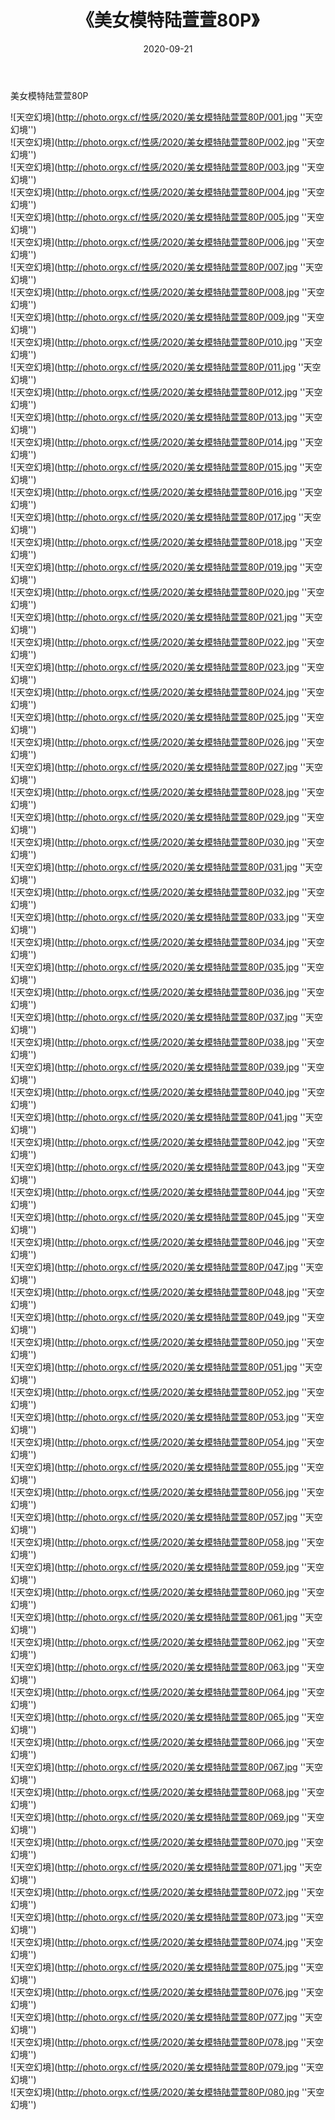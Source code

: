 ﻿---
layout: post
title:  《美女模特陆萱萱80P》
date:   2020-09-21
img: http://photo.orgx.cf/性感/2020/美女模特陆萱萱80P/000.jpg
categories: [美女, 性感, 泳衣]
---

美女模特陆萱萱80P



![天空幻境](http://photo.orgx.cf/性感/2020/美女模特陆萱萱80P/001.jpg ''天空幻境'') <br>
![天空幻境](http://photo.orgx.cf/性感/2020/美女模特陆萱萱80P/002.jpg ''天空幻境'') <br>
![天空幻境](http://photo.orgx.cf/性感/2020/美女模特陆萱萱80P/003.jpg ''天空幻境'') <br>
![天空幻境](http://photo.orgx.cf/性感/2020/美女模特陆萱萱80P/004.jpg ''天空幻境'') <br>
![天空幻境](http://photo.orgx.cf/性感/2020/美女模特陆萱萱80P/005.jpg ''天空幻境'') <br>
![天空幻境](http://photo.orgx.cf/性感/2020/美女模特陆萱萱80P/006.jpg ''天空幻境'') <br>
![天空幻境](http://photo.orgx.cf/性感/2020/美女模特陆萱萱80P/007.jpg ''天空幻境'') <br>
![天空幻境](http://photo.orgx.cf/性感/2020/美女模特陆萱萱80P/008.jpg ''天空幻境'') <br>
![天空幻境](http://photo.orgx.cf/性感/2020/美女模特陆萱萱80P/009.jpg ''天空幻境'') <br>
![天空幻境](http://photo.orgx.cf/性感/2020/美女模特陆萱萱80P/010.jpg ''天空幻境'') <br>
![天空幻境](http://photo.orgx.cf/性感/2020/美女模特陆萱萱80P/011.jpg ''天空幻境'') <br>
![天空幻境](http://photo.orgx.cf/性感/2020/美女模特陆萱萱80P/012.jpg ''天空幻境'') <br>
![天空幻境](http://photo.orgx.cf/性感/2020/美女模特陆萱萱80P/013.jpg ''天空幻境'') <br>
![天空幻境](http://photo.orgx.cf/性感/2020/美女模特陆萱萱80P/014.jpg ''天空幻境'') <br>
![天空幻境](http://photo.orgx.cf/性感/2020/美女模特陆萱萱80P/015.jpg ''天空幻境'') <br>
![天空幻境](http://photo.orgx.cf/性感/2020/美女模特陆萱萱80P/016.jpg ''天空幻境'') <br>
![天空幻境](http://photo.orgx.cf/性感/2020/美女模特陆萱萱80P/017.jpg ''天空幻境'') <br>
![天空幻境](http://photo.orgx.cf/性感/2020/美女模特陆萱萱80P/018.jpg ''天空幻境'') <br>
![天空幻境](http://photo.orgx.cf/性感/2020/美女模特陆萱萱80P/019.jpg ''天空幻境'') <br>
![天空幻境](http://photo.orgx.cf/性感/2020/美女模特陆萱萱80P/020.jpg ''天空幻境'') <br>
![天空幻境](http://photo.orgx.cf/性感/2020/美女模特陆萱萱80P/021.jpg ''天空幻境'') <br>
![天空幻境](http://photo.orgx.cf/性感/2020/美女模特陆萱萱80P/022.jpg ''天空幻境'') <br>
![天空幻境](http://photo.orgx.cf/性感/2020/美女模特陆萱萱80P/023.jpg ''天空幻境'') <br>
![天空幻境](http://photo.orgx.cf/性感/2020/美女模特陆萱萱80P/024.jpg ''天空幻境'') <br>
![天空幻境](http://photo.orgx.cf/性感/2020/美女模特陆萱萱80P/025.jpg ''天空幻境'') <br>
![天空幻境](http://photo.orgx.cf/性感/2020/美女模特陆萱萱80P/026.jpg ''天空幻境'') <br>
![天空幻境](http://photo.orgx.cf/性感/2020/美女模特陆萱萱80P/027.jpg ''天空幻境'') <br>
![天空幻境](http://photo.orgx.cf/性感/2020/美女模特陆萱萱80P/028.jpg ''天空幻境'') <br>
![天空幻境](http://photo.orgx.cf/性感/2020/美女模特陆萱萱80P/029.jpg ''天空幻境'') <br>
![天空幻境](http://photo.orgx.cf/性感/2020/美女模特陆萱萱80P/030.jpg ''天空幻境'') <br>
![天空幻境](http://photo.orgx.cf/性感/2020/美女模特陆萱萱80P/031.jpg ''天空幻境'') <br>
![天空幻境](http://photo.orgx.cf/性感/2020/美女模特陆萱萱80P/032.jpg ''天空幻境'') <br>
![天空幻境](http://photo.orgx.cf/性感/2020/美女模特陆萱萱80P/033.jpg ''天空幻境'') <br>
![天空幻境](http://photo.orgx.cf/性感/2020/美女模特陆萱萱80P/034.jpg ''天空幻境'') <br>
![天空幻境](http://photo.orgx.cf/性感/2020/美女模特陆萱萱80P/035.jpg ''天空幻境'') <br>
![天空幻境](http://photo.orgx.cf/性感/2020/美女模特陆萱萱80P/036.jpg ''天空幻境'') <br>
![天空幻境](http://photo.orgx.cf/性感/2020/美女模特陆萱萱80P/037.jpg ''天空幻境'') <br>
![天空幻境](http://photo.orgx.cf/性感/2020/美女模特陆萱萱80P/038.jpg ''天空幻境'') <br>
![天空幻境](http://photo.orgx.cf/性感/2020/美女模特陆萱萱80P/039.jpg ''天空幻境'') <br>
![天空幻境](http://photo.orgx.cf/性感/2020/美女模特陆萱萱80P/040.jpg ''天空幻境'') <br>
![天空幻境](http://photo.orgx.cf/性感/2020/美女模特陆萱萱80P/041.jpg ''天空幻境'') <br>
![天空幻境](http://photo.orgx.cf/性感/2020/美女模特陆萱萱80P/042.jpg ''天空幻境'') <br>
![天空幻境](http://photo.orgx.cf/性感/2020/美女模特陆萱萱80P/043.jpg ''天空幻境'') <br>
![天空幻境](http://photo.orgx.cf/性感/2020/美女模特陆萱萱80P/044.jpg ''天空幻境'') <br>
![天空幻境](http://photo.orgx.cf/性感/2020/美女模特陆萱萱80P/045.jpg ''天空幻境'') <br>
![天空幻境](http://photo.orgx.cf/性感/2020/美女模特陆萱萱80P/046.jpg ''天空幻境'') <br>
![天空幻境](http://photo.orgx.cf/性感/2020/美女模特陆萱萱80P/047.jpg ''天空幻境'') <br>
![天空幻境](http://photo.orgx.cf/性感/2020/美女模特陆萱萱80P/048.jpg ''天空幻境'') <br>
![天空幻境](http://photo.orgx.cf/性感/2020/美女模特陆萱萱80P/049.jpg ''天空幻境'') <br>
![天空幻境](http://photo.orgx.cf/性感/2020/美女模特陆萱萱80P/050.jpg ''天空幻境'') <br>
![天空幻境](http://photo.orgx.cf/性感/2020/美女模特陆萱萱80P/051.jpg ''天空幻境'') <br>
![天空幻境](http://photo.orgx.cf/性感/2020/美女模特陆萱萱80P/052.jpg ''天空幻境'') <br>
![天空幻境](http://photo.orgx.cf/性感/2020/美女模特陆萱萱80P/053.jpg ''天空幻境'') <br>
![天空幻境](http://photo.orgx.cf/性感/2020/美女模特陆萱萱80P/054.jpg ''天空幻境'') <br>
![天空幻境](http://photo.orgx.cf/性感/2020/美女模特陆萱萱80P/055.jpg ''天空幻境'') <br>
![天空幻境](http://photo.orgx.cf/性感/2020/美女模特陆萱萱80P/056.jpg ''天空幻境'') <br>
![天空幻境](http://photo.orgx.cf/性感/2020/美女模特陆萱萱80P/057.jpg ''天空幻境'') <br>
![天空幻境](http://photo.orgx.cf/性感/2020/美女模特陆萱萱80P/058.jpg ''天空幻境'') <br>
![天空幻境](http://photo.orgx.cf/性感/2020/美女模特陆萱萱80P/059.jpg ''天空幻境'') <br>
![天空幻境](http://photo.orgx.cf/性感/2020/美女模特陆萱萱80P/060.jpg ''天空幻境'') <br>
![天空幻境](http://photo.orgx.cf/性感/2020/美女模特陆萱萱80P/061.jpg ''天空幻境'') <br>
![天空幻境](http://photo.orgx.cf/性感/2020/美女模特陆萱萱80P/062.jpg ''天空幻境'') <br>
![天空幻境](http://photo.orgx.cf/性感/2020/美女模特陆萱萱80P/063.jpg ''天空幻境'') <br>
![天空幻境](http://photo.orgx.cf/性感/2020/美女模特陆萱萱80P/064.jpg ''天空幻境'') <br>
![天空幻境](http://photo.orgx.cf/性感/2020/美女模特陆萱萱80P/065.jpg ''天空幻境'') <br>
![天空幻境](http://photo.orgx.cf/性感/2020/美女模特陆萱萱80P/066.jpg ''天空幻境'') <br>
![天空幻境](http://photo.orgx.cf/性感/2020/美女模特陆萱萱80P/067.jpg ''天空幻境'') <br>
![天空幻境](http://photo.orgx.cf/性感/2020/美女模特陆萱萱80P/068.jpg ''天空幻境'') <br>
![天空幻境](http://photo.orgx.cf/性感/2020/美女模特陆萱萱80P/069.jpg ''天空幻境'') <br>
![天空幻境](http://photo.orgx.cf/性感/2020/美女模特陆萱萱80P/070.jpg ''天空幻境'') <br>
![天空幻境](http://photo.orgx.cf/性感/2020/美女模特陆萱萱80P/071.jpg ''天空幻境'') <br>
![天空幻境](http://photo.orgx.cf/性感/2020/美女模特陆萱萱80P/072.jpg ''天空幻境'') <br>
![天空幻境](http://photo.orgx.cf/性感/2020/美女模特陆萱萱80P/073.jpg ''天空幻境'') <br>
![天空幻境](http://photo.orgx.cf/性感/2020/美女模特陆萱萱80P/074.jpg ''天空幻境'') <br>
![天空幻境](http://photo.orgx.cf/性感/2020/美女模特陆萱萱80P/075.jpg ''天空幻境'') <br>
![天空幻境](http://photo.orgx.cf/性感/2020/美女模特陆萱萱80P/076.jpg ''天空幻境'') <br>
![天空幻境](http://photo.orgx.cf/性感/2020/美女模特陆萱萱80P/077.jpg ''天空幻境'') <br>
![天空幻境](http://photo.orgx.cf/性感/2020/美女模特陆萱萱80P/078.jpg ''天空幻境'') <br>
![天空幻境](http://photo.orgx.cf/性感/2020/美女模特陆萱萱80P/079.jpg ''天空幻境'') <br>
![天空幻境](http://photo.orgx.cf/性感/2020/美女模特陆萱萱80P/080.jpg ''天空幻境'') <br>